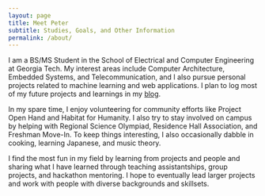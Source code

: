 ```yaml
---
layout: page
title: Meet Peter
subtitle: Studies, Goals, and Other Information
permalink: /about/
---
```


I am a BS/MS Student in the School of Electrical and Computer Engineering at Georgia Tech. 
My interest areas include Computer Architecture, Embedded Systems, and Telecommunication, and I also pursue 
personal projects related to machine learning and web applications. 
I plan to log most of my future projects and learnings in my [blog](http://peter765.github.io/blog/). 

In my spare time, I enjoy volunteering for community efforts like Project Open Hand and Habitat for Humanity. I also try to 
stay involved on campus by helping with Regional Science Olympiad, Residence Hall Association, and Freshman Move-In. 
To keep things interesting, I also occasionally dabble in cooking, learning Japanese, and music theory. 

I find the most fun in my field by learning from projects and people and sharing what I have learned through 
teaching assistantships, group projects, and hackathon mentoring. I hope to eventually lead larger projects and work with 
people with diverse backgrounds and skillsets. 

